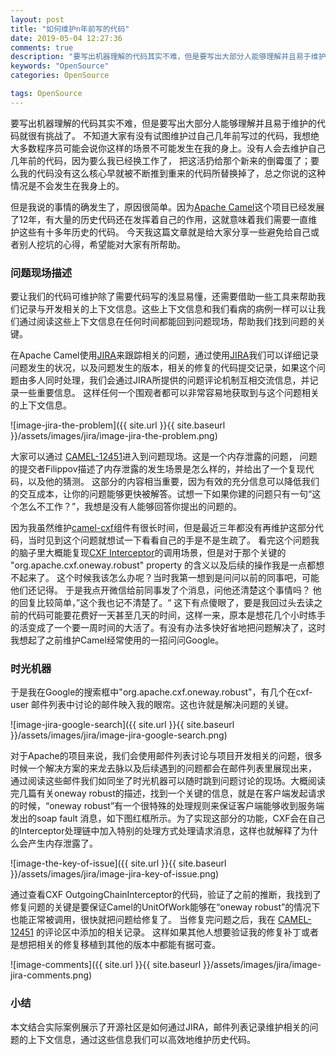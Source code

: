 ```yaml
---
layout: post
title: "如何维护n年前写的代码"
date: 2019-05-04 12:27:36
comments: true
description: "要写出机器理解的代码其实不难，但是要写出大部分人能够理解并且易于维护的代码就很有挑战了。因为Apache Camel这个项目已经发展了12年，有大量的历史代码还在发挥着自己的作用，这就意味着我们需要一直维护这些有十多年历史的代码。 今天我这篇文章就是给大家分享一些避免给自己或者别人挖坑的心得，希望能对大家有所帮助。"
keywords: "OpenSource"
categories: OpenSource

tags: OpenSource
---
```



要写出机器理解的代码其实不难，但是要写出大部分人能够理解并且易于维护的代码就很有挑战了。 不知道大家有没有试图维护过自己几年前写过的代码，我想绝大多数程序员可能会说你这样的场景不可能发生在我的身上。没有人会去维护自己几年前的代码，因为要么我已经换工作了， 把这活扔给那个新来的倒霉蛋了；要么我的代码没有这么核心早就被不断推到重来的代码所替换掉了，总之你说的这种情况是不会发生在我身上的。  

但是我说的事情的确发生了，原因很简单。因为[Apache Camel](https://camel.apache.org)这个项目已经发展了12年，有大量的历史代码还在发挥着自己的作用，这就意味着我们需要一直维护这些有十多年历史的代码。 今天我这篇文章就是给大家分享一些避免给自己或者别人挖坑的心得，希望能对大家有所帮助。

### 问题现场描述

要让我们的代码可维护除了需要代码写的浅显易懂，还需要借助一些工具来帮助我们记录与开发相关的上下文信息。这些上下文信息和我们看病的病例一样可以让我们通过阅读这些上下文信息在任何时间都能回到问题现场，帮助我们找到问题的关键。

在Apache Camel使用[JIRA](https://issues.apache.org/jira/projects/CAMEL/issues)来跟踪相关的问题，通过使用[JIRA](https://issues.apache.org/jira/projects/CAMEL/issues)我们可以详细记录问题发生的状况，以及问题发生的版本，相关的修复的代码提交记录，如果这个问题由多人同时处理，我们会通过JIRA所提供的问题评论机制互相交流信息，并记录一些重要信息。 这样任何一个围观者都可以非常容易地获取到与这个问题相关的上下文信息。

![image-jira-the-problem]({{ site.url }}{{ site.baseurl }}/assets/images/jira/image-jira-the-problem.png)

大家可以通过 [CAMEL-12451](https://issues.apache.org/jira/browse/CAMEL-12451)进入到问题现场。这是一个内存泄露的问题， 问题的提交者Filippov描述了内存泄露的发生场景是怎么样的，并给出了一个复现代码，以及他的猜测。 这部分的内容相当重要，因为有效的充分信息可以降低我们的交互成本，让你的问题能够更快被解答。试想一下如果你建的问题只有一句“这个怎么不工作？”，我想是没有人能够回答你提出的问题的。

因为我虽然维护[camel-cxf](https://github.com/apache/camel/blob/master/components/camel-cxf/src/main/docs/cxf-component.adoc)组件有很长时间，但是最近三年都没有再维护这部分代码，当时见到这个问题就想试一下看看自己的手是不是生疏了。 看完这个问题我的脑子里大概能复现[CXF Interceptor](https://cxf.apache.org/docs/interceptors.html)的调用场景，但是对于那个关键的 "org.apache.cxf.oneway.robust" property 的含义以及后续的操作我是一点都想不起来了。 这个时候我该怎么办呢？当时我第一想到是问问以前的同事吧，可能他们还记得。 于是我点开微信给前同事发了个消息，问他还清楚这个事情吗？ 他的回复比较简单，”这个我也记不清楚了。“  这下有点傻眼了，要是我回过头去读之前的代码可能要花费好一天甚至几天的时间，这样一来，原本是想花几个小时练手的活变成了一个要一周时间的大活了。有没有办法多快好省地把问题解决了，这时我想起了之前维护Camel经常使用的一招问问Google。



### 时光机器

于是我在Google的搜索框中"org.apache.cxf.oneway.robust"，有几个在cxf-user 邮件列表中讨论的邮件映入我的眼帘。这也许就是解决问题的关键。

![image-jira-google-search]({{ site.url }}{{ site.baseurl }}/assets/images/jira/image-jira-google-search.png)

 对于Apache的项目来说，我们会使用邮件列表讨论与项目开发相关的问题，很多时候一个解决方案的来龙去脉以及后续遇到的问题都会在邮件列表里展现出来， 通过阅读这些邮件我们如同坐了时光机器可以随时跳到问题讨论的现场。大概阅读完几篇有关oneway robust的描述，找到一个关键的信息，就是在客户端发起请求的时候，“oneway robust”有一个很特殊的处理规则来保证客户端能够收到服务端发出的soap fault 消息，如下图红框所示。为了实现这部分的功能，CXF会在自己的Interceptor处理链中加入特别的处理方式处理请求消息，这样也就解释了为什么会产生内存泄露了。

![image-the-key-of-issue]({{ site.url }}{{ site.baseurl }}/assets/images/jira/image-jira-key-of-issue.png)

通过查看CXF OutgoingChainInterceptor的代码，验证了之前的推断，我找到了修复问题的关键是要保证Camel的UnitOfWork能够在“oneway robust”的情况下也能正常被调用，很快就把问题给修复了。 当修复完问题之后，我在 [CAMEL-12451](https://issues.apache.org/jira/browse/CAMEL-12451) 的评论区中添加的相关记录。 这样如果其他人想要验证我的修复补丁或者是想把相关的修复移植到其他的版本中都能有据可查。

![image-comments]({{ site.url }}{{ site.baseurl }}/assets/images/jira/image-jira-comments.png)

### 小结

本文结合实际案例展示了开源社区是如何通过JIRA，邮件列表记录维护相关的问题的上下文信息，通过这些信息我们可以高效地维护历史代码。
